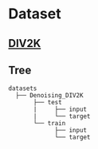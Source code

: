 # Dataset  
## [DIV2K](https://data.vision.ee.ethz.ch/cvl/DIV2K/)  

## Tree  
  ```
  datasets
    ├── Denoising_DIV2K
         ├── test
         |     ├── input
         |     └── target    
         └── train
               ├── input
               └── target    

  ```  



